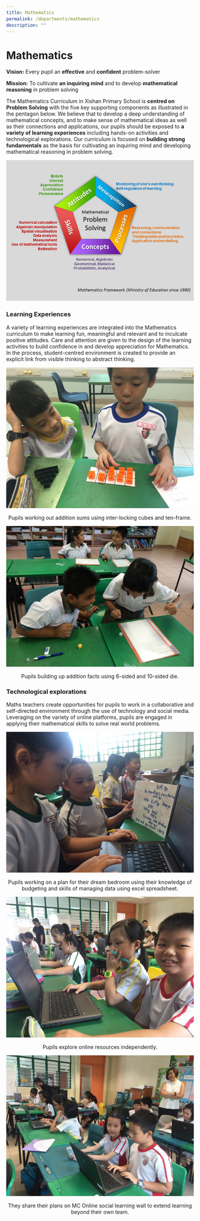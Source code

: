 ```yaml
---
title: Mathematics
permalink: /departments/mathematics
description: ""
---
```

# **Mathematics**

**Vision:** Every pupil an **effective** and **confident** problem-solver

**Mission:** To cultivate **an inquiring mind** and to develop **mathematical reasoning** in problem solving

The Mathematics Curriculum in Xishan Primary School is **centred on Problem Solving** with the five key supporting components as illustrated in the pentagon below. We believe that to develop a deep understanding of mathematical concepts, and to make sense of mathematical ideas as well as their connections and applications, our pupils should be exposed to **a variety of learning experiences** including hands-on activities and technological explorations. Our curriculum is focused on **building strong fundamentals** as the basis for cultivating an inquiring mind and developing mathematical reasoning in problem solving.

![](/images/MathImage1.png)

### Learning Experiences

A variety of learning experiences are integrated into the Mathematics curriculum to make learning fun, meaningful and relevant and to inculcate positive attitudes. Care and attention are given to the design of the learning activities to build confidence in and develop appreciation for Mathematics. In the process, student-centred environment is created to provide an explicit link from visible thinking to abstract thinking.

![](/images/MathImage2.jpg)

<center>Pupils working out addition sums using inter-locking cubes and ten-frame.</center>

![](/images/MathImage4.jpg)

<center>Pupils building up addition facts using 6-sided and 10-sided die.</center>

### Technological explorations

Maths teachers create opportunities for pupils to work in a collaborative and self-directed environment through the use of technology and social media. Leveraging on the variety of online platforms, pupils are engaged in applying their mathematical skills to solve real world problems.

![](/images/MathImage5.jpg)

<center> Pupils working on a plan for their dream bedroom using their knowledge of budgeting and skills of managing data using excel spreadsheet.</center>

![](/images/MathImage6.jpg)

<center> Pupils explore online resources independently. </center>

![](/images/MathImage7.jpg)

<center> They share their plans on MC Online social learning wall to extend learning beyond their own team. </center>